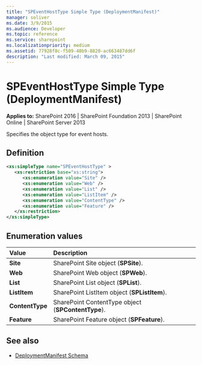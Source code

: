 ```yaml
---
title: "SPEventHostType Simple Type (DeploymentManifest)"
manager: soliver
ms.date: 3/9/2015
ms.audience: Developer
ms.topic: reference
ms.service: sharepoint
ms.localizationpriority: medium
ms.assetid: 77928f8c-f509-40b9-8820-ac663487dd6f
description: "Last modified: March 09, 2015"
---
```


# SPEventHostType Simple Type (DeploymentManifest)

**Applies to:** SharePoint 2016 | SharePoint Foundation 2013 | SharePoint Online | SharePoint Server 2013 
  
Specifies the object type for event hosts.

## Definition

```XML
<xs:simpleType name="SPEventHostType" >
   <xs:restriction base="xs:string">
      <xs:enumeration value="Site" />
      <xs:enumeration value="Web" />
      <xs:enumeration value="List" />
      <xs:enumeration value="ListItem" />
      <xs:enumeration value="ContentType" />
      <xs:enumeration value="Feature" />
   </xs:restriction>
</xs:simpleType>

```

## Enumeration values

|**Value**|**Description**|
|:-----|:-----|
|**Site** <br/> |SharePoint Site object (**SPSite**).  <br/> |
|**Web** <br/> |SharePoint Web object (**SPWeb**).  <br/> |
|**List** <br/> |SharePoint List object (**SPList**).  <br/> |
|**ListItem** <br/> |SharePoint ListItem object (**SPListItem**).  <br/> |
|**ContentType** <br/> |SharePoint ContentType object (**SPContentType**).  <br/> |
|**Feature** <br/> |SharePoint Feature object (**SPFeature**).  <br/> |
   
## See also

- [DeploymentManifest Schema](deploymentmanifest-schema.md)

